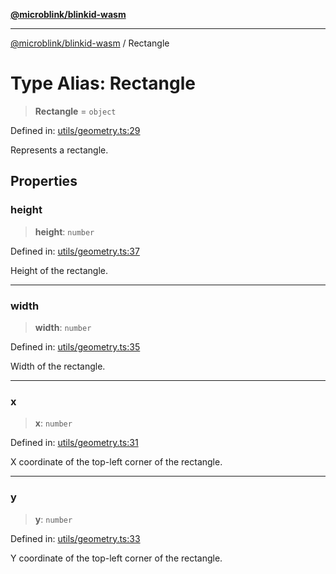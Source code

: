 [**@microblink/blinkid-wasm**](../README.md)

***

[@microblink/blinkid-wasm](../README.md) / Rectangle

# Type Alias: Rectangle

> **Rectangle** = `object`

Defined in: [utils/geometry.ts:29](https://github.com/BlinkID/blinkid-web/blob/main/packages/blinkid-wasm/src/utils/geometry.ts)

Represents a rectangle.

## Properties

### height

> **height**: `number`

Defined in: [utils/geometry.ts:37](https://github.com/BlinkID/blinkid-web/blob/main/packages/blinkid-wasm/src/utils/geometry.ts)

Height of the rectangle.

***

### width

> **width**: `number`

Defined in: [utils/geometry.ts:35](https://github.com/BlinkID/blinkid-web/blob/main/packages/blinkid-wasm/src/utils/geometry.ts)

Width of the rectangle.

***

### x

> **x**: `number`

Defined in: [utils/geometry.ts:31](https://github.com/BlinkID/blinkid-web/blob/main/packages/blinkid-wasm/src/utils/geometry.ts)

X coordinate of the top-left corner of the rectangle.

***

### y

> **y**: `number`

Defined in: [utils/geometry.ts:33](https://github.com/BlinkID/blinkid-web/blob/main/packages/blinkid-wasm/src/utils/geometry.ts)

Y coordinate of the top-left corner of the rectangle.
